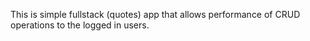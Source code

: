 This is simple fullstack (quotes) app that allows performance of CRUD operations to the logged in users. 

